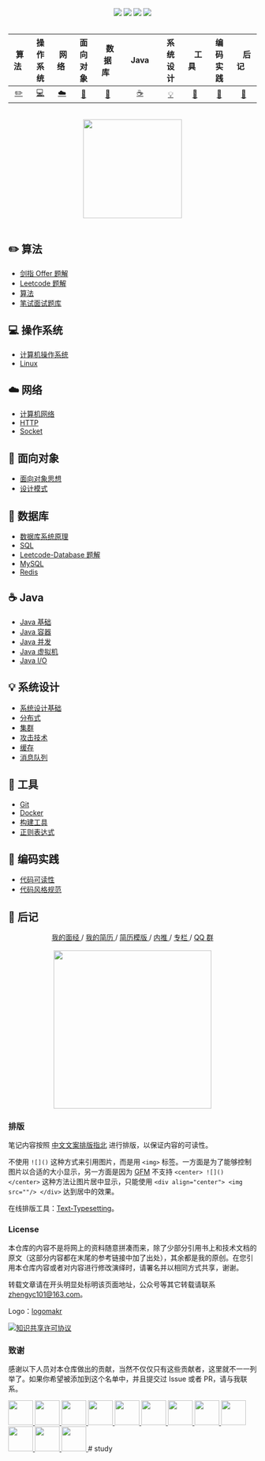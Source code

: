 <div align="center">
    <a href="https://gitstar-ranking.com/repositories"> <img src="https://badgen.net/badge/Rank/20?icon=github&color=4ab8a1"></a>
    <a href="assets/download.md"> <img src="https://badgen.net/badge/OvO/%E7%A6%BB%E7%BA%BF%E4%B8%8B%E8%BD%BD?icon=telegram&color=4ab8a1"></a>
    <a href="https://cyc2018.github.io/CS-Notes"> <img src="https://badgen.net/badge/CyC/%E5%9C%A8%E7%BA%BF%E9%98%85%E8%AF%BB?icon=sourcegraph&color=4ab8a1"></a>
    <a href="#微信公众号"> <img src="https://badgen.net/badge/%e5%85%ac%e4%bc%97%e5%8f%b7/CyC2018?icon=rss&color=4ab8a1"></a>
</div>
<br>

| &nbsp;算法&nbsp; | 操作系统 | &nbsp;网络&nbsp;|面向对象| &nbsp;&nbsp;数据库&nbsp;&nbsp;|&nbsp;&nbsp;&nbsp;Java&nbsp;&nbsp;&nbsp;|         系统设计| &nbsp;&nbsp;&nbsp;工具&nbsp;&nbsp;&nbsp; |编码实践| &nbsp;&nbsp;&nbsp;后记&nbsp;&nbsp;&nbsp; |
| :---: | :----: | :---: | :----: | :----: | :----: | :----: | :----: | :----: | :----: |
| [:pencil2:](#pencil2-算法) | [:computer:](#computer-操作系统) | [:cloud:](#cloud-网络) | [:art:](#art-面向对象) | [:floppy_disk:](#floppy_disk-数据库) |[:coffee:](#coffee-java)| [:bulb:](#bulb-系统设计) |[:wrench:](#wrench-工具)| [:watermelon:](#watermelon-编码实践) |[:memo:](#memo-后记)|

<br>

<div align="center">
    <img src="https://cs-notes-1256109796.cos.ap-guangzhou.myqcloud.com/githubio/LogoMakr_0zpEzN.png" width="200px">
</div>



<br>

## :pencil2: 算法

- [剑指 Offer 题解](https://github.com/lemon1850/study/blob/master/notes/剑指%20Offer%20题解%20-%20目录.md)
- [Leetcode 题解](https://github.com/lemon1850/study/blob/master/notes/Leetcode%20题解%20-%20目录.md)
- [算法](https://github.com/lemon1850/study/blob/master/notes/算法%20-%20目录.md)
- [笔试面试题库](https://www.nowcoder.com/contestRoom?from=cyc_github)

## :computer: 操作系统

- [计算机操作系统](https://github.com/lemon1850/study/blob/master/notes/计算机操作系统%20-%20目录.md)
- [Linux](https://github.com/lemon1850/study/blob/master/notes/Linux.md)

## :cloud: 网络 

- [计算机网络](https://github.com/lemon1850/study/blob/master/notes/计算机网络%20-%20目录.md)
- [HTTP](https://github.com/lemon1850/study/blob/master/notes/HTTP.md)
- [Socket](https://github.com/lemon1850/study/blob/master/notes/Socket.md)

## :art: 面向对象

- [面向对象思想](https://github.com/lemon1850/study/blob/master/notes/面向对象思想.md)
- [设计模式](https://github.com/lemon1850/study/blob/master/notes/设计模式%20-%20目录.md)

## :floppy_disk: 数据库

- [数据库系统原理](https://github.com/lemon1850/study/blob/master/notes/数据库系统原理.md)
- [SQL](https://github.com/lemon1850/study/blob/master/db/SQL.md)
- [Leetcode-Database 题解](https://github.com/lemon1850/study/blob/master/notes/Leetcode-Database%20题解.md)
- [MySQL](https://github.com/lemon1850/study/blob/master/notes/MySQL.md)
- [Redis](https://github.com/lemon1850/study/blob/master/notes/Redis.md)

## :coffee: Java

- [Java 基础](https://github.com/lemon1850/study/blob/master/notes/Java%20基础.md)
- [Java 容器](https://github.com/lemon1850/study/blob/master/notes/Java%20容器.md)
- [Java 并发](https://github.com/lemon1850/study/blob/master/notes/Java%20并发.md)
- [Java 虚拟机](https://github.com/lemon1850/study/blob/master/notes/Java%20虚拟机.md)
- [Java I/O](https://github.com/lemon1850/study/blob/master/notes/Java%20IO.md)

## :bulb: 系统设计 

- [系统设计基础](https://github.com/lemon1850/study/blob/master/notes/系统设计基础.md)
- [分布式](https://github.com/lemon1850/study/blob/master/notes/分布式.md)
- [集群](https://github.com/lemon1850/study/blob/master/notes/集群.md)
- [攻击技术](https://github.com/lemon1850/study/blob/master/notes/攻击技术.md)
- [缓存](https://github.com/lemon1850/study/blob/master/notes/缓存.md)
- [消息队列](https://github.com/lemon1850/study/blob/master/notes/消息队列.md)

## :wrench: 工具 

- [Git](https://github.com/lemon1850/study/blob/master/notes/Git.md)
- [Docker](https://github.com/lemon1850/study/blob/master/notes/Docker.md)
- [构建工具](https://github.com/lemon1850/study/blob/master/notes/构建工具.md)
- [正则表达式](https://github.com/lemon1850/study/blob/master/notes/正则表达式.md)

## :watermelon: 编码实践 

- [代码可读性](https://github.com/lemon1850/study/blob/master/notes/代码可读性.md)
- [代码风格规范](https://github.com/lemon1850/study/blob/master/notes/代码风格规范.md)

## :memo: 后记

<div align="center">
	<a href="https://www.nowcoder.com/discuss/137593?from=cyc_github"> 我的面经 </a> / <a href="https://cyc2018.github.io"> 我的简历 </a> / <a href="https://github.com/CyC2018/Markdown-Resume"> 简历模版 </a> / <a href="https://github.com/CyC2018/Job-Recommend"> 内推 </a> / <a href="https://xiaozhuanlan.com/CyC2018"> 专栏 </a> / <a href="assets/QQ2群.png"> QQ 群</a>
	<br><br>
    <img width="320px" src="https://cs-notes-1256109796.cos.ap-guangzhou.myqcloud.com/githubio/公众号二维码-2.png"></img>
</div>



### 排版

笔记内容按照 [中文文案排版指北](https://github.com/sparanoid/chinese-copywriting-guidelines/blob/master/README.zh-CN.md) 进行排版，以保证内容的可读性。

不使用 `![]()` 这种方式来引用图片，而是用 `<img>` 标签。一方面是为了能够控制图片以合适的大小显示，另一方面是因为 [GFM](https://github.github.com/gfm/) 不支持 `<center> ![]() </center>` 这种方法让图片居中显示，只能使用 `<div align="center"> <img src=""/> </div>` 达到居中的效果。

在线排版工具：[Text-Typesetting](https://github.com/CyC2018/Text-Typesetting)。

### License

本仓库的内容不是将网上的资料随意拼凑而来，除了少部分引用书上和技术文档的原文（这部分内容都在末尾的参考链接中加了出处），其余都是我的原创。在您引用本仓库内容或者对内容进行修改演绎时，请署名并以相同方式共享，谢谢。

转载文章请在开头明显处标明该页面地址，公众号等其它转载请联系 zhengyc101@163.com。

Logo：[logomakr](https://logomakr.com/)

<a rel="license" href="http://creativecommons.org/licenses/by-nc-sa/4.0/"><img alt="知识共享许可协议" style="border-width:0" src="https://i.creativecommons.org/l/by-nc-sa/4.0/88x31.png" /></a>

### 致谢

感谢以下人员对本仓库做出的贡献，当然不仅仅只有这些贡献者，这里就不一一列举了。如果你希望被添加到这个名单中，并且提交过 Issue 或者 PR，请与我联系。

<a href="https://github.com/linw7">
    <img src="https://avatars3.githubusercontent.com/u/21679154?s=400&v=4" width="50px">
</a> 
<a href="https://github.com/g10guang">
    <img src="https://avatars1.githubusercontent.com/u/18458140?s=400&v=4" width="50px">
</a>
<a href="https://github.com/Sctwang">
    <img src="https://avatars3.githubusercontent.com/u/33345444?s=400&v=4" width="50px">
</a> 
<a href="https://github.com/ResolveWang">
    <img src="https://avatars1.githubusercontent.com/u/8018776?s=400&v=4" width="50px">
</a>
<a href="https://github.com/crossoverJie">
    <img src="https://avatars1.githubusercontent.com/u/15684156?s=400&v=4" width="50px">
</a> 
<a href="https://github.com/jy03078584">
    <img src="https://avatars2.githubusercontent.com/u/7719370?s=400&v=4" width="50px">
</a>
<a href="https://github.com/kwongtailau">
    <img src="https://avatars0.githubusercontent.com/u/22954582?s=400&v=4" width="50px">
</a>
<a href="https://github.com/xiangflight">
    <img src="https://avatars2.githubusercontent.com/u/10072416?s=400&v=4" width="50px">
</a>
<a href="https://github.com/mafulong">
    <img src="https://avatars1.githubusercontent.com/u/24795000?s=400&v=4" width="50px">
</a>
<a href="https://github.com/yanglbme">
    <img src="https://avatars1.githubusercontent.com/u/21008209?s=400&v=4" width="50px">
</a>
<a href="https://github.com/OOCZC">
    <img src="https://avatars1.githubusercontent.com/u/11623828?s=400&v=4" width="50px">
</a>
<a href="https://github.com/5renyuebing">
    <img src="https://avatars1.githubusercontent.com/u/32872430?s=400&v=4" width="50px">
</a>
# study

